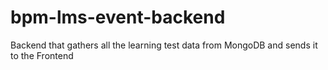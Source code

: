 # bpm-lms-event-backend
Backend that gathers all the learning test data from MongoDB and sends it to the Frontend

